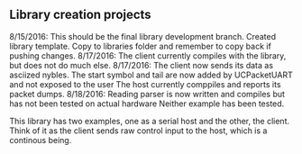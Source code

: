 Library creation projects
------------

8/15/2016:
This should be the final library development branch.
Created library template.  Copy to libraries folder and remember to copy back if pushing changes.
8/17/2016:
The client currently compiles with the library, but does not do much else.
8/17/2016:
The client now sends its data as asciized nybles.
The start symbol and tail are now added by UCPacketUART and not exposed to the user
The host currently comppiles and reports its packet dumps.
8/18/2016:
Reading parser is now written and compiles but has not been tested on actual hardware
Neither example has been tested.

This library has two examples, one as a serial host and the other, the client.  Think of it as the client sends raw control input to the host, which is a continous being.

